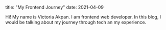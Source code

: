 title: "My Frontend Journey"
date: 2021-04-09

Hi! My name is Victoria Akpan. I am frontend web developer. 
In this blog, I would be talking about my journey through tech an my experience.
